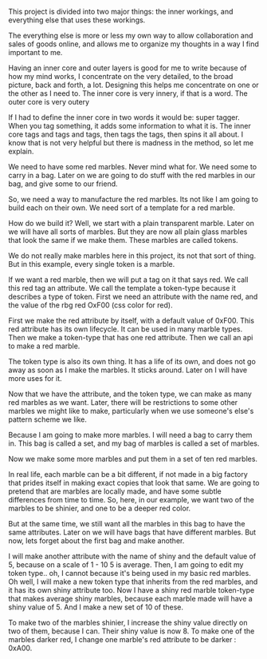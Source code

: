 This project is divided into two major things: the inner workings, and everything else that uses these workings.

The everything else is more or less my own way to allow collaboration and sales of goods online, and allows me to organize my thoughts in a way I find important to me.

Having an inner core and outer layers is good for me to write because of how my mind works, I concentrate on the very detailed, to the broad picture, back and forth, a lot.
Designing this helps me concentrate on one or the other as I need to. The inner core is very innery, if that is a word. The outer core is very outery

If I had to define the inner core in two words it would be: super tagger.
When you tag something, it adds some information to what it is. The inner core tags and tags and tags, then tags the tags, then spins it all about.
I know that is not very helpful but there is madness in the method, so let me explain.

We need to have some red marbles. Never mind what for. We need some to carry in a bag. Later on we are going to do stuff with the red marbles in our bag, and give some to our friend.

So, we need a way to manufacture the red marbles. Its not like I am going to build each on their own. We need sort of a template for a red marble.

How do we build it? Well, we start with a plain transparent marble. Later on we will have all sorts of marbles. But they are now all plain glass marbles that look the same if we make them.
These marbles are called tokens.

We do not really make marbles here in this project, its not that sort of thing. But in this example, every single token is a marble. 

If we want a red marble, then we will put a tag on it that says red. We call this red tag an attribute. We call the template a token-type because it describes a type of token.
First we need an attribute with the name red, and the value of the rbg red OxF00 (css color for red).

First we make the red attribute by itself, with a default value of 0xF00. This red attribute has its own lifecycle. It can be used in many marble types.
Then we make a token-type that has one red attribute. Then we call an api to make a red marble.

The token type is also its own thing. It has a life of its own, and does not go away as soon as I make the marbles. It sticks around. Later on I will have more uses for it.

Now that we have the attribute, and the token type, we can make as many red marbles as we want.
Later, there will be restrictions to some other marbles we might like to make, particularly when we use someone's else's pattern scheme we like. 

Because I am going to make more marbles. I will need a bag to carry them in. This bag is called a set, and my bag of marbles is called a set of marbles.

Now we make some more marbles and put them in a set of ten red marbles.

In real life, each marble can be a bit different, if not made in a big factory that prides itself in making exact copies that look that same. 
We are going to pretend that are marbles are locally made, and have some subtle differences from time to time. 
So, here, in our example, we want two of the marbles to be shinier, and one to be a deeper red color.

But at the same time, we still want all the marbles in this bag to have the same attributes. Later on we will have bags that have different marbles.
But now, lets forget about the first bag and make another.

I will make another attribute with the name of shiny and the default value of 5, because on a scale of 1 - 10 5 is average. 
Then, I am going to edit my token type.. oh, I cannot because it's being used in my basic red marbles.
Oh well, I will make a new token type that inherits from the red marbles, and it has its own shiny attribute too.
Now I have a shiny red marble token-type that makes average shiny marbles, because each marble made will have a shiny value of 5. And I make a new set of 10 of these.

To make two of the marbles shinier, I increase the shiny value directly on two of them, because I can. Their shiny value is now 8.
To make one of the marbles darker red, I change one marble's red attribute to be darker : 0xA00.